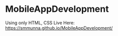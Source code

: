 # MobileAppDevelopment
 Using only HTML, CSS
 Live Here: https://smmunna.github.io/MobileAppDevelopment/
